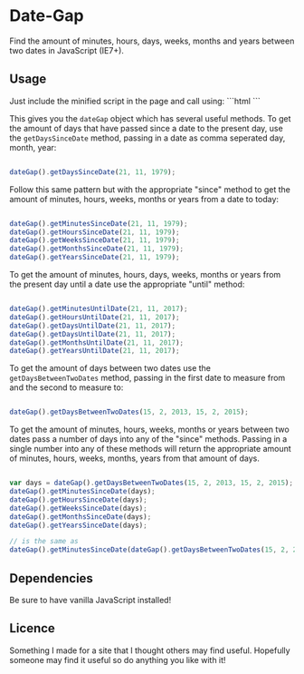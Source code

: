 # Date-Gap
Find the amount of minutes, hours, days, weeks, months and years between two dates in JavaScript (IE7+).

<h2>Usage</h2>
Just include the minified script in the page and call using:
```html
<script src="your-file-path/date-gap.min.js"></script>
```

This gives you the <code>dateGap</code> object which has several useful methods. To get the amount of days that have passed since a date to the present day, use the <code>getDaysSinceDate</code> method, passing in a date as comma seperated day, month, year:

```javascript

dateGap().getDaysSinceDate(21, 11, 1979);

```

Follow this same pattern but with the appropriate "since" method to get the amount of minutes, hours, weeks, months or years from a date to today:

```javascript

dateGap().getMinutesSinceDate(21, 11, 1979);
dateGap().getHoursSinceDate(21, 11, 1979);
dateGap().getWeeksSinceDate(21, 11, 1979);
dateGap().getMonthsSinceDate(21, 11, 1979);
dateGap().getYearsSinceDate(21, 11, 1979);

```

To get the amount of minutes, hours, days, weeks, months or years from the present day until a date use the appropriate "until" method:

```javascript

dateGap().getMinutesUntilDate(21, 11, 2017);
dateGap().getHoursUntilDate(21, 11, 2017);
dateGap().getDaysUntilDate(21, 11, 2017);
dateGap().getDaysUntilDate(21, 11, 2017);
dateGap().getMonthsUntilDate(21, 11, 2017);
dateGap().getYearsUntilDate(21, 11, 2017);

```

To get the amount of days between two dates use the <code>getDaysBetweenTwoDates</code> method, passing in the first date to measure from and the second to measure to:

```javascript

dateGap().getDaysBetweenTwoDates(15, 2, 2013, 15, 2, 2015);

```
To get the amount of minutes, hours, weeks, months or years between two dates pass a number of days into any of the "since" methods. Passing in a single number into any of these methods will return the appropriate amount of minutes, hours, weeks, months, years from that amount of days.

```javascript

var days = dateGap().getDaysBetweenTwoDates(15, 2, 2013, 15, 2, 2015);
dateGap().getMinutesSinceDate(days);
dateGap().getHoursSinceDate(days);
dateGap().getWeeksSinceDate(days);
dateGap().getMonthsSinceDate(days);
dateGap().getYearsSinceDate(days);

// is the same as 
dateGap().getMinutesSinceDate(dateGap().getDaysBetweenTwoDates(15, 2, 2013, 15, 2, 2015));

```
<h2>Dependencies</h2>

Be sure to have vanilla JavaScript installed!

<h2>Licence</h2>

Something I made for a site that I thought others may find useful. Hopefully someone may find it useful so do anything you like with it!
